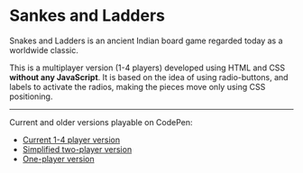 # Sankes and Ladders
Snakes and Ladders is an ancient Indian board game regarded today as a worldwide classic.

This is a multiplayer version (1-4 players) developed using HTML and CSS **without any JavaScript**. It is based on the idea of using radio-buttons, and labels to activate the radios, making the pieces move only using CSS positioning.



----

Current and older versions playable on CodePen: 

- [Current 1-4 player version](https://codepen.io/alvaromontoro/details/gjWPNW/)
- [Simplified two-player version](https://codepen.io/alvaromontoro/details/zLNdZQ/)
- [One-player version](https://codepen.io/alvaromontoro/pen/ejzJBJ/)
